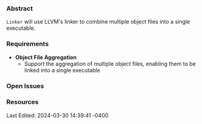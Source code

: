 ### Abstract
`Linker` will use LLVM's linker to combine multiple object files into a single executable.
### Requirements
- **Object File Aggregation**
	- Support the aggregation of multiple object files, enabling them to be linked into a single executable

### Open Issues

### Resources

Last Edited: 2024-03-30 14:39:41 -0400
